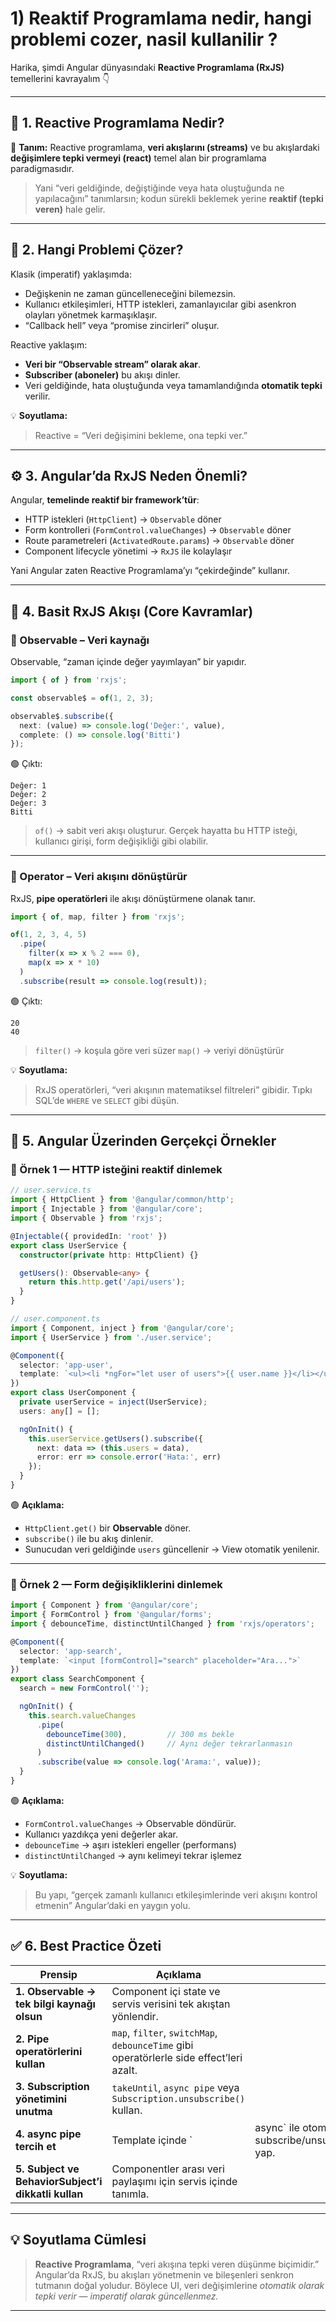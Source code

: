 

# 1) Reaktif Programlama nedir, hangi problemi cozer, nasil kullanilir ?

Harika, şimdi Angular dünyasındaki **Reactive Programlama (RxJS)** temellerini kavrayalım 👇

---

## 🧩 1. Reactive Programlama Nedir?

📘 **Tanım:**
Reactive programlama, **veri akışlarını (streams)** ve bu akışlardaki **değişimlere tepki vermeyi (react)** temel alan bir programlama paradigmasıdır.

> Yani “veri geldiğinde, değiştiğinde veya hata oluştuğunda ne yapılacağını” tanımlarsın;
> kodun sürekli beklemek yerine **reaktif (tepki veren)** hale gelir.

---

## 🎯 2. Hangi Problemi Çözer?

Klasik (imperatif) yaklaşımda:

* Değişkenin ne zaman güncelleneceğini bilemezsin.
* Kullanıcı etkileşimleri, HTTP istekleri, zamanlayıcılar gibi asenkron olayları yönetmek karmaşıklaşır.
* “Callback hell” veya “promise zincirleri” oluşur.

Reactive yaklaşım:

* **Veri bir “Observable stream” olarak akar**.
* **Subscriber (aboneler)** bu akışı dinler.
* Veri geldiğinde, hata oluştuğunda veya tamamlandığında **otomatik tepki** verilir.

💡 **Soyutlama:**

> Reactive = “Veri değişimini bekleme, ona tepki ver.”

---

## ⚙️ 3. Angular’da RxJS Neden Önemli?

Angular, **temelinde reaktif bir framework’tür**:

* HTTP istekleri (`HttpClient`) → `Observable` döner
* Form kontrolleri (`FormControl.valueChanges`) → `Observable` döner
* Route parametreleri (`ActivatedRoute.params`) → `Observable` döner
* Component lifecycle yönetimi → `RxJS` ile kolaylaşır

Yani Angular zaten Reactive Programlama’yı “çekirdeğinde” kullanır.

---

## 🧱 4. Basit RxJS Akışı (Core Kavramlar)

### 🔹 Observable – Veri kaynağı

Observable, “zaman içinde değer yayımlayan” bir yapıdır.

```ts
import { of } from 'rxjs';

const observable$ = of(1, 2, 3);

observable$.subscribe({
  next: (value) => console.log('Değer:', value),
  complete: () => console.log('Bitti')
});
```

🟢 Çıktı:

```
Değer: 1
Değer: 2
Değer: 3
Bitti
```

> `of()` → sabit veri akışı oluşturur.
> Gerçek hayatta bu HTTP isteği, kullanıcı girişi, form değişikliği gibi olabilir.

---

### 🔹 Operator – Veri akışını dönüştürür

RxJS, **pipe operatörleri** ile akışı dönüştürmene olanak tanır.

```ts
import { of, map, filter } from 'rxjs';

of(1, 2, 3, 4, 5)
  .pipe(
    filter(x => x % 2 === 0),
    map(x => x * 10)
  )
  .subscribe(result => console.log(result));
```

🟢 Çıktı:

```
20
40
```

> `filter()` → koşula göre veri süzer
> `map()` → veriyi dönüştürür

💡 **Soyutlama:**

> RxJS operatörleri, “veri akışının matematiksel filtreleri” gibidir.
> Tıpkı SQL’de `WHERE` ve `SELECT` gibi düşün.

---

## 🔁 5. Angular Üzerinden Gerçekçi Örnekler

### 🧩 Örnek 1 — HTTP isteğini reaktif dinlemek

```ts
// user.service.ts
import { HttpClient } from '@angular/common/http';
import { Injectable } from '@angular/core';
import { Observable } from 'rxjs';

@Injectable({ providedIn: 'root' })
export class UserService {
  constructor(private http: HttpClient) {}

  getUsers(): Observable<any> {
    return this.http.get('/api/users');
  }
}
```

```ts
// user.component.ts
import { Component, inject } from '@angular/core';
import { UserService } from './user.service';

@Component({
  selector: 'app-user',
  template: `<ul><li *ngFor="let user of users">{{ user.name }}</li></ul>`
})
export class UserComponent {
  private userService = inject(UserService);
  users: any[] = [];

  ngOnInit() {
    this.userService.getUsers().subscribe({
      next: data => (this.users = data),
      error: err => console.error('Hata:', err)
    });
  }
}
```

🟢 **Açıklama:**

* `HttpClient.get()` bir **Observable** döner.
* `subscribe()` ile bu akış dinlenir.
* Sunucudan veri geldiğinde `users` güncellenir → View otomatik yenilenir.

---

### 🧩 Örnek 2 — Form değişikliklerini dinlemek

```ts
import { Component } from '@angular/core';
import { FormControl } from '@angular/forms';
import { debounceTime, distinctUntilChanged } from 'rxjs/operators';

@Component({
  selector: 'app-search',
  template: `<input [formControl]="search" placeholder="Ara...">`
})
export class SearchComponent {
  search = new FormControl('');

  ngOnInit() {
    this.search.valueChanges
      .pipe(
        debounceTime(300),         // 300 ms bekle
        distinctUntilChanged()     // Aynı değer tekrarlanmasın
      )
      .subscribe(value => console.log('Arama:', value));
  }
}
```

🟢 **Açıklama:**

* `FormControl.valueChanges` → Observable döndürür.
* Kullanıcı yazdıkça yeni değerler akar.
* `debounceTime` → aşırı istekleri engeller (performans)
* `distinctUntilChanged` → aynı kelimeyi tekrar işlemez

💡 **Soyutlama:**

> Bu yapı, “gerçek zamanlı kullanıcı etkileşimlerinde veri akışını kontrol etmenin” Angular’daki en yaygın yolu.

---

## ✅ 6. Best Practice Özeti

| Prensip                                             | Açıklama                                                                                |                                                |
| --------------------------------------------------- | --------------------------------------------------------------------------------------- | ---------------------------------------------- |
| **1. Observable → tek bilgi kaynağı olsun**         | Component içi state ve servis verisini tek akıştan yönlendir.                           |                                                |
| **2. Pipe operatörlerini kullan**                   | `map`, `filter`, `switchMap`, `debounceTime` gibi operatörlerle side effect’leri azalt. |                                                |
| **3. Subscription yönetimini unutma**               | `takeUntil`, `async pipe` veya `Subscription.unsubscribe()` kullan.                     |                                                |
| **4. async pipe tercih et**                         | Template içinde `                                                                       | async` ile otomatik subscribe/unsubscribe yap. |
| **5. Subject ve BehaviorSubject’i dikkatli kullan** | Componentler arası veri paylaşımı için servis içinde tanımla.                           |                                                |

---

## 💡 Soyutlama Cümlesi

> **Reactive Programlama**, “veri akışına tepki veren düşünme biçimidir.”
> Angular’da RxJS, bu akışları yönetmenin ve bileşenleri senkron tutmanın doğal yoludur.
> Böylece UI, veri değişimlerine *otomatik olarak tepki verir* — *imperatif olarak güncellenmez.*

---